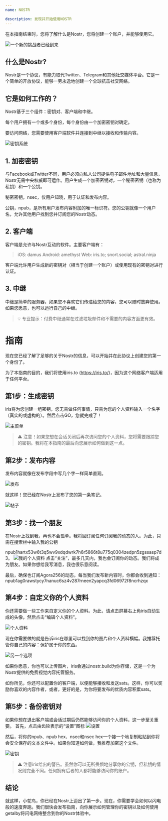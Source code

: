 ```yaml
---
name: NOSTR

description: 发现并开始使用NOSTR
---
```


在本指南结束时，您将了解什么是Nostr，您将创建一个账户，并能够使用它。

![一个新的挑战者已经到来](assets/1.webp)

## 什么是Nostr?

Nostr是一个协议，有能力取代Twitter、Telegram和其他社交媒体平台。它是一个简单的开放协议，能够一劳永逸地创建一个全球抗击社交网络。

## 它是如何工作的？

Nostr基于三个组件：密钥对、客户端和中继。

每个用户拥有一个或多个身份，每个身份由一个加密密钥对确定。

要访问网络，您需要使用客户端软件并连接到中继以接收和传输内容。

![密钥系统](assets/2.webp)

## 1. 加密密钥

与Facebook或Twitter不同，用户必须向私人公司提供电子邮件地址和大量信息，Nostr无需中央权威即可运作。用户生成一个加密密钥对，一个秘密密钥（也称为私钥）和一个公钥。

秘密密钥，nsec，仅用户知晓，用于认证和发布内容。

公钥，npub，是所有用户发布内容附加的唯一标识符。您的公钥就像一个用户名，允许其他用户找到您并订阅您的Nostr动态。

## 2. 客户端

客户端是允许与Nostr互动的软件。主要客户端有：

> iOS: damus
> Android: amethyst
> Web: iris.to; snort.social; astral.ninja

客户端允许用户生成新的密钥对（相当于创建一个账户）或使用现有的密钥对进行认证。

## 3. 中继

中继是简单的服务器，如果您不喜欢它们传递给您的内容，您可以随时放弃使用。如果您愿意，也可以运行自己的中继。

> 💡 专业提示：付费中继通常在过滤垃圾邮件和不需要的内容方面更有效。

# 指南

现在您已经了解了足够的关于Nostr的信息，可以开始并在此协议上创建您的第一个身份了。

为了本指南的目的，我们将使用iris.to (https://iris.to/)，因为这个网络客户端适用于任何平台。

## 第1步：生成密钥

iris将为您创建一组密钥，您无需做任何事情，只需为您的个人资料输入一个名字（真实的或虚构的）。然后点击GO，您就完成了！

![主菜单](assets/3.webp)

> ⚠️ 注意！如果您想在会话关闭后再次访问您的个人资料，您将需要跟踪您的密钥。我将在本指南的最后向您展示如何做到这一点。

## 第2步：发布内容

发布内容就像在发布字段中写几个字一样简单直观。

![发布](assets/4.webp)

就这样！您已经在Nostr上发布了您的第一条笔记。

![帖子](assets/5.webp)

## 第3步：找一个朋友

在Nostr上找到我，再也不会孤单。我将回订阅任何订阅我的动态的人。为此，只需在搜索栏中输入我的公钥

npub1hartx53w6t3q5wv9xdqdwrk7h6r5866t8u775q0304zedpn5zgssasp7d3。
![我的个人资料](assets/6.webp)
点击“关注”，最多几天内，我也会订阅你的动态。我们将成为朋友。如果你想给我写消息，我也很乐意阅读。

最后，确保也订阅Agora256的动态，每当我们发布新内容时，你都会收到通知：npub1ag0rawstycy7nanuc6sz4v287rneen2yapcq3fd06972f8ncrhzqx

## 第4步：自定义你的个人资料

你还需要做一些工作来自定义你的个人资料。为此，请点击屏幕右上角iris自动生成的头像，然后点击“编辑个人资料”。

![个人资料](assets/7.webp)

现在你需要做的就是告诉iris在哪里可以找到你的图片和个人资料横幅。我推荐托管你自己的内容：保护属于你的东西。

![另一个选项](assets/8.webp)

如果你愿意，你也可以上传图片，iris会通过nostr.build为你存储，这是一个为Nostr提供的免费视觉内容托管服务。

如你所见，你还可以配置你的客户端，以便能够接收和发送sats。这样，你可以奖励你喜欢的内容作者，或者，更好的是，为你将要发布的优质内容积累sats。

## 第5步：备份密钥对

如果你想在退出客户端或会话过期后仍然能够访问你的个人资料，这一步至关重要。
首先，点击由齿轮表示的“设置”图标
![设置](assets/9.webp)

然后，将你的npub、npub hex、nsec和nsec hex一个接一个地复制粘贴到你将会安全保存的文本文件中。如果你知道如何做，我推荐加密这个文件。

![密钥](assets/10.webp)

> ⚠️ 注意iris给出的警告。虽然你可以无所畏惧地分享你的公钥，但私钥的情况则完全不同。任何拥有后者的人都将能够访问你的账户。

## 结论

就这样，小鸵鸟，你已经在Nostr上迈出了第一步。现在，你需要学会如何以闪电般的速度奔跑。我们很快会发布指南，向你展示如何管理你的密钥以及如何使用getalby将闪电网络整合到你的Nostr体验中。